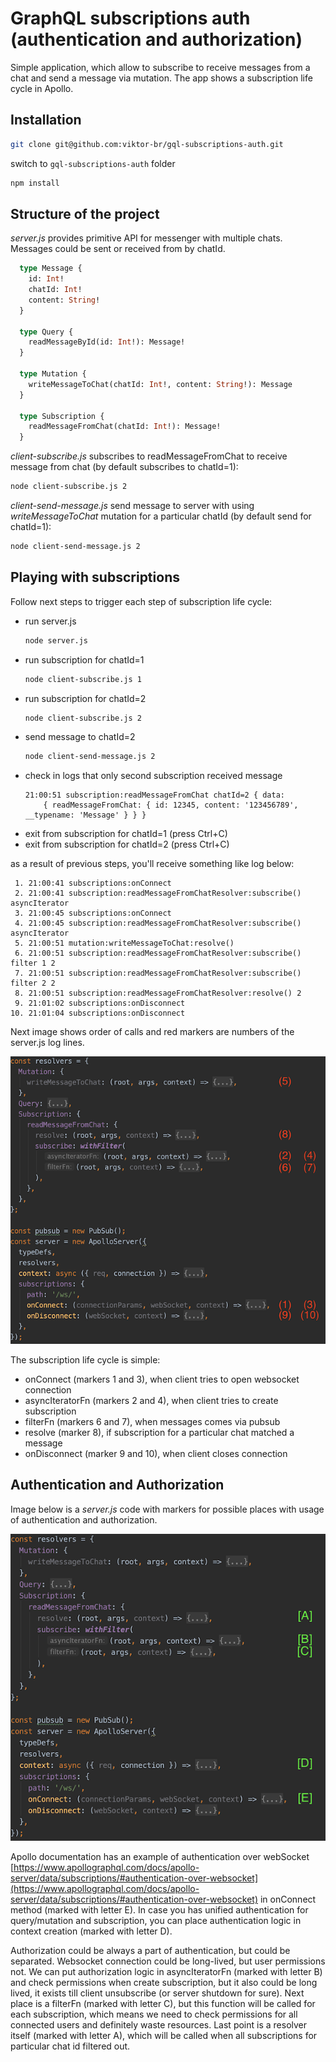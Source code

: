 # GraphQL subscriptions auth (authentication and authorization)
Simple application, which allow to subscribe to receive messages from a chat and send a message via mutation. 
The app shows a subscription life cycle in Apollo.

## Installation

```bash
git clone git@github.com:viktor-br/gql-subscriptions-auth.git
```
switch to `gql-subscriptions-auth` folder
```bash
npm install
```

## Structure of the project
_server.js_ provides primitive API for messenger with multiple chats. Messages could be sent or received from by chatId. 

```graphql
  type Message {
    id: Int!
    chatId: Int!
    content: String!
  }

  type Query {
    readMessageById(id: Int!): Message!
  }

  type Mutation {
    writeMessageToChat(chatId: Int!, content: String!): Message
  }

  type Subscription {
    readMessageFromChat(chatId: Int!): Message!
  }
```

_client-subscribe.js_ subscribes to readMessageFromChat to receive message from chat (by default subscribes to chatId=1):
```bash
node client-subscribe.js 2
```

_client-send-message.js_ send message to server with using _writeMessageToChat_ mutation for a particular chatId (by default send for chatId=1):
```bash
node client-send-message.js 2
```

## Playing with subscriptions
Follow next steps to trigger each step of subscription life cycle:
* run server.js
    ```bash
    node server.js
    ```
* run subscription for chatId=1
    ```bash
    node client-subscribe.js 1
    ```
* run subscription for chatId=2
    ```bash
    node client-subscribe.js 2
    ```
* send message to chatId=2
    ```bash
    node client-send-message.js 2
    ```
* check in logs that only second subscription received message  
    ```
    21:00:51 subscription:readMessageFromChat chatId=2 { data:
        { readMessageFromChat: { id: 12345, content: '123456789', __typename: 'Message' } } }
    ```
* exit from subscription for chatId=1 (press Ctrl+C)
* exit from subscription for chatId=2 (press Ctrl+C)

as a result of previous steps, you'll receive something like log below:
```text
 1. 21:00:41 subscriptions:onConnect                                            
 2. 21:00:41 subscription:readMessageFromChatResolver:subscribe() asyncIterator
 3. 21:00:45 subscriptions:onConnect                                            
 4. 21:00:45 subscription:readMessageFromChatResolver:subscribe() asyncIterator
 5. 21:00:51 mutation:writeMessageToChat:resolve()                              
 6. 21:00:51 subscription:readMessageFromChatResolver:subscribe() filter 1 2                                     
 7. 21:00:51 subscription:readMessageFromChatResolver:subscribe() filter 2 2    
 8. 21:00:51 subscription:readMessageFromChatResolver:resolve() 2               
 9. 21:01:02 subscriptions:onDisconnect                                         
10. 21:01:04 subscriptions:onDisconnect                                         
```
Next image shows order of calls and red markers are numbers of the server.js log lines. 

![server code with log lines markers](./images/server-code-log.png)

The subscription life cycle is simple: 
* onConnect (markers 1 and 3), when client tries to open websocket connection 
* asyncIteratorFn (markers 2 and 4), when client tries to create subscription
* filterFn (markers 6 and 7), when messages comes via pubsub
* resolve (marker 8), if subscription for a particular chat matched a message
* onDisconnect (marker 9 and 10), when client closes connection

## Authentication and Authorization
Image below is a *server.js* code with markers for possible places with usage of authentication and authorization. 

![server code with auth markers](./images/server-code-auth.png)

Apollo documentation has an example of authentication over webSocket [https://www.apollographql.com/docs/apollo-server/data/subscriptions/#authentication-over-websocket](https://www.apollographql.com/docs/apollo-server/data/subscriptions/#authentication-over-websocket)
in onConnect method (marked with letter E).
In case you has unified authentication for query/mutation and subscription, you can place authentication logic in context creation (marked with letter D).

Authorization could be always a part of authentication, but could be separated. Websocket connection could be long-lived, but user permissions not.
We can put authorization logic in asyncIteratorFn (marked with letter B) and check permissions when create subscription, but it also could be
long lived, it exists till client unsubscribe (or server shutdown for sure). Next place is a filterFn (marked with letter C), but this function will be called for each
subscription, which means we need to check permissions for all connected users and definitely waste resources.
Last point is a resolver itself (marked with letter A), which will be called when all subscriptions for particular chat id filtered out.


